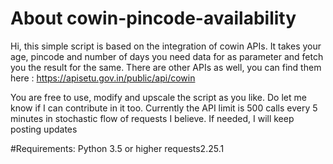 # About cowin-pincode-availability
Hi, this simple script is based on the integration of cowin APIs. It takes your age, pincode and number of days you need data for as parameter and fetch you the result for the same. 
There are other APIs as well, you can find them here : https://apisetu.gov.in/public/api/cowin

You are free to use, modify and upscale the script as you like. Do let me know if I can contribute in it too. 
Currently the API limit is 500 calls every 5 minutes in stochastic flow of requests I believe. If needed, I will keep posting updates 

#Requirements: 
Python 3.5 or higher 
requests2.25.1
